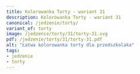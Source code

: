 ```yaml
---
title: Kolorowanka Torty - wariant 31
description: Kolorowanka Torty - wariant 31
canonical: /jedzenie/torty/
variant_of: torty
image: /jedzenie/torty/31/torty-31.svg
pdf: /jedzenie/torty/31/torty-31.pdf
alt: "Łatwa kolorowanka torty dla przedszkolaka"
tags:
- jedzenie
- torty
---
```

